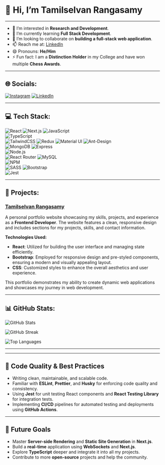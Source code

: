 # 👋 Hi, I’m **Tamilselvan Rangasamy**
---
- 👀 I’m interested in **Research and Development**.
- 🌱 I’m currently learning **Full Stack Development**.
- 💞️ I’m looking to collaborate on **building a full-stack web application**.
- 📫 Reach me at: [LinkedIn](https://www.linkedin.com/in/tamilselvanrangasamy)
- 😄 Pronouns: **He/Him**
- ⚡ Fun fact: I am a **Distinction Holder** in my College and have won multiple **Chess Awards**.

---

## 🌐 Socials:
[![Instagram](https://img.shields.io/badge/instagram-%23E1306C.svg?style=for-the-badge&logo=instagram&logoColor=white)](https://www.instagram.com/this_is_tsr/)
[![LinkedIn](https://img.shields.io/badge/linkedin-%230A66C2.svg?style=for-the-badge&logo=linkedin&logoColor=white)](https://www.linkedin.com/in/tamilselvanrangasamy)

---

## 💻 **Tech Stack:**
![React](https://img.shields.io/badge/react-%2320232a.svg?style=for-the-badge&logo=react&logoColor=%2361DAFB) 
![Next.js](https://img.shields.io/badge/Next.js-%23000000?style=for-the-badge&logo=nextdotjs&logoColor=white)
![JavaScript](https://img.shields.io/badge/javascript-%23323330.svg?style=for-the-badge&logo=javascript&logoColor=%23F7DF1E)  
![TypeScript](https://img.shields.io/badge/typescript-%23007ACC.svg?style=for-the-badge&logo=typescript&logoColor=white)  
![TailwindCSS](https://img.shields.io/badge/tailwindcss-%2338B2AC.svg?style=for-the-badge&logo=tailwind-css&logoColor=white) 
![Redux](https://img.shields.io/badge/redux-%23593d88.svg?style=for-the-badge&logo=redux&logoColor=white) 
![Material UI](https://img.shields.io/badge/material%20ui-%230081CB.svg?style=for-the-badge&logo=mui&logoColor=white) 
![Ant-Design](https://img.shields.io/badge/-AntDesign-%230170FE?style=for-the-badge&logo=ant-design&logoColor=white)  
![MongoDB](https://img.shields.io/badge/mongodb-%2347A248.svg?style=for-the-badge&logo=mongodb&logoColor=white) 
![Express](https://img.shields.io/badge/express-%23404d59.svg?style=for-the-badge&logo=express&logoColor=white)  
![Node.js](https://img.shields.io/badge/node.js-%234f8b3d.svg?style=for-the-badge&logo=node.js&logoColor=white)  
![React Router](https://img.shields.io/badge/React_Router-CA4245?style=for-the-badge&logo=react-router&logoColor=white) 
![MySQL](https://img.shields.io/badge/mysql-%2300f.svg?style=for-the-badge&logo=mysql&logoColor=white)  
![NPM](https://img.shields.io/badge/NPM-%23000000.svg?style=for-the-badge&logo=npm&logoColor=white)  
![SASS](https://img.shields.io/badge/SASS-hotpink.svg?style=for-the-badge&logo=SASS&logoColor=white) 
![Bootstrap](https://img.shields.io/badge/bootstrap-%23563D7C.svg?style=for-the-badge&logo=bootstrap&logoColor=white)  
![Jest](https://img.shields.io/badge/jest-%23C21325.svg?style=for-the-badge&logo=jest&logoColor=white)

---

## 🚀 **Projects:**

### [**Tamilselvan Rangasamy**](https://tamilselvanrangasamy.vercel.app/)
A personal portfolio website showcasing my skills, projects, and experience as a **Frontend Developer**. The website features a clean, responsive design and includes sections for my projects, skills, and contact information.

**Technologies Used:**
- **React**: Utilized for building the user interface and managing state efficiently.
- **Bootstrap**: Employed for responsive design and pre-styled components, ensuring a modern and visually appealing layout.
- **CSS**: Customized styles to enhance the overall aesthetics and user experience.

This portfolio demonstrates my ability to create dynamic web applications and showcases my journey in web development.

---

## 📊 **GitHub Stats:**
![GitHub Stats](https://github-readme-stats.vercel.app/api?username=tamilselvanrangasamy&theme=radical&hide_border=false&include_all_commits=false&count_private=false)

![GitHub Streak](https://github-readme-streak-stats.herokuapp.com/?user=tamilselvanrangasamy&theme=radical&hide_border=false)

![Top Languages](https://github-readme-stats.vercel.app/api/top-langs/?username=tamilselvanrangasamy&theme=radical&hide_border=false&include_all_commits=false&count_private=false&layout=compact)

---
---
## 🔧 **Code Quality & Best Practices**
- Writing clean, maintainable, and scalable code.
- Familiar with **ESLint**, **Prettier**, and **Husky** for enforcing code quality and consistency.
- Using **Jest** for unit testing React components and **React Testing Library** for integration tests.
- Implementing **CI/CD** pipelines for automated testing and deployments using **GitHub Actions**.
---
## 🎯 **Future Goals**
- Master **Server-side Rendering** and **Static Site Generation** in **Next.js**.
- Build a **real-time** application using **WebSockets** and **Next.js**.
- Explore **TypeScript** deeper and integrate it into all my projects.
- Contribute to more **open-source** projects and help the community.

